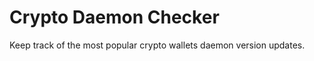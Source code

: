 Crypto Daemon Checker
====================

Keep track of the most popular crypto wallets daemon version updates.